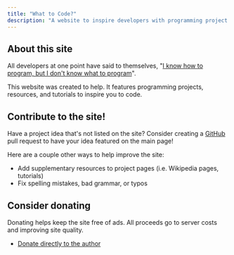 ```yaml
---
title: "What to Code?"
description: "A website to inspire developers with programming project ideas. Read, contribute, code!"
---
```


## About this site

All developers at one point have said to themselves, "[I know how to program, but I don't know what
to program](https://www.devdungeon.com/content/i-know-how-program-i-dont-know-what-program)". 

This website was created to help. It features programming projects, resources, and tutorials to
inspire you to code.
 
## Contribute to the site!

Have a project idea that's not listed on the site? Consider creating a [GitHub](https://github.com/JasonTurley/what-to-code) pull request to have your idea featured on the main page!

Here are a couple other ways to help improve the site:

- Add supplementary resources to project pages (i.e. Wikipedia pages, tutorials)
- Fix spelling mistakes, bad grammar, or typos

## Consider donating

Donating helps keep the site free of ads. All proceeds go to server costs and improving site
quality.

- [Donate directly to the author](https://jasonturley.xyz/donate)
